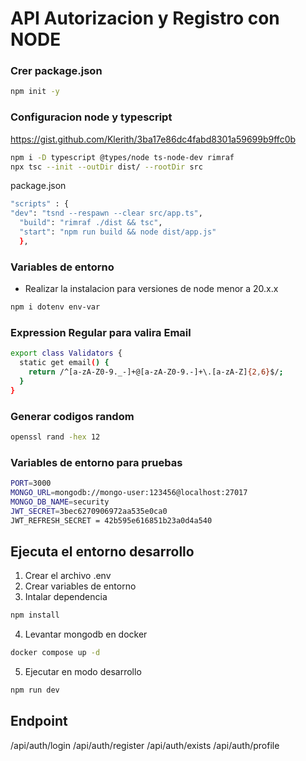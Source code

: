 # API Autorizacion y Registro con NODE


### Crer package.json
``` bash
npm init -y
```

### Configuracion node y typescript

https://gist.github.com/Klerith/3ba17e86dc4fabd8301a59699b9ffc0b

```bash
npm i -D typescript @types/node ts-node-dev rimraf
npx tsc --init --outDir dist/ --rootDir src

```
package.json

```bash
"scripts" : {
"dev": "tsnd --respawn --clear src/app.ts",
  "build": "rimraf ./dist && tsc",
  "start": "npm run build && node dist/app.js"
  },
```

### Variables de entorno

- Realizar la instalacion para versiones de node menor a 20.x.x

```bash
npm i dotenv env-var
```

### Expression Regular para valira Email

```bash
export class Validators {
  static get email() {
    return /^[a-zA-Z0-9._-]+@[a-zA-Z0-9.-]+\.[a-zA-Z]{2,6}$/;
  } 
}
```

### Generar codigos random

```bash
openssl rand -hex 12
```

### Variables de entorno para pruebas 
```bash
PORT=3000
MONGO_URL=mongodb://mongo-user:123456@localhost:27017
MONGO_DB_NAME=security
JWT_SECRET=3bec6270906972aa535e0ca0
JWT_REFRESH_SECRET = 42b595e616851b23a0d4a540
```

## Ejecuta el entorno desarrollo

1. Crear el archivo .env
2. Crear variables de entorno
3. Intalar dependencia
```bash
npm install
```
4. Levantar mongodb en docker
```bash
docker compose up -d
```
5. Ejecutar en modo desarrollo
```bash
npm run dev
```

## Endpoint

/api/auth/login
/api/auth/register
/api/auth/exists
/api/auth/profile
